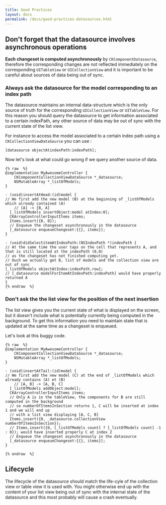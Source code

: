```yaml
---
title: Good Practices
layout: docs
permalink: /docs/good-practices-datasources.html
---
```


## Don't forget that the datasource involves asynchronous operations

**Each changeset is computed asynchronously** by `CKComponentDatasource`, therefore the corresponding changes are not reflected immediately on the corresponding `UITableView` or `UICollectionView` and it is important to be careful about sources of data being out of sync.

### Always ask the datasource for the model corresponding to an index path

The datasource maintains an internal data-structure which is the only source of truth for the corresponding `UICollectionView` or `UITableView`. For this reason you should query the datasource to get information associated to a certain indexPath, any other source of data may be out of sync with the current state of the list view.

For instance to access the model associated to a certain index path using a `CKCollectionViewDataSource` you can use :

```objc++
[datasource objectAtindexPath:indexPath];
```

Now let's look at what could go wrong if we query another source of data.

```objc++
{% raw  %}
@implementation MyAwesomeController {
    CKComponentCollectionViewDataSource *_datasource;
    NSMutableArray *_listOfModels;
}

- (void)insertAtHead:(id)model {
// We first add the new model (B) at the beginning of _listOfModels which already contained (A)
    // [A] -> [B, A]
  [_listOfModels insertObject:model atIndex:0];
  CKArrayControllerInputItems items;
  Items.insert({0, 0});
  // Enqueue the changeset asynchronously in the datasource
  [_datasource enqueueChangeset:{{}, items}];
}

- (void)didSelectitemAtIndexPath:(NSIndexPath *)indexPath {
// At the same time the user taps on the cell that represents A, and that is still located at the indexPath (0,0)
// as the changeset has not finished computing yet.
// Ouch we actually get B, list of models and the collection view are out of sync
[_listOfModels objectAtIndex:indexPath.row];
// [_datasource modelForItemAtIndexPath:indexPath] would have properly returned A
}
{% endraw  %}
```

### Don't ask the the list view for the position of the next insertion

The list view gives you the current state of what is displayed on the screen, but it doesn't include what is potentially currently being computed in the background. To get this information you need to maintain state that is updated at the same time as a changeset is enqueued.

Let's look at this buggy code.

```objc++
{% raw  %}
@implementation MyAwesomeController {
    CKComponentCollectionViewDataSource *_datasource;
    NSMutableArray *_listOfModels;
}

- (void)insertAtTail:(id)model {
// We first add the new model (C) at the end of _listOfModels which already contains (A) et (B)
    // [A, B] -> [A, B, C]
  [_listOfModels addObject:model];
  CKArrayControllerInputItems items;
  // Only A is in the tableView, the components for B are still computed in the background
  // so numberOfItemsInSection returns 1, C will be inserted at index 1 and we will end up
  // with a list view displaying [A, C, B]
  Items.insert({0, _datasource.collectionView numberOfItemsInSection});
  // Items.insert({0, [_listOfModels count] ? [_listOfModels count] -1 : 0}); would have inserted properly C at index 2
  // Enqueue the changeset asynchronously in the datasource
  [_datasource enqueueChangeset:{{}, items}];
}

{% endraw  %}
```

## Lifecycle

The lifecycle of the datasource should match the life-cyle of the collection view or table view it is used with. You might otherwise end up with the content of your list view being out of sync with the internal state of the datasource and this most probably will cause a crash eventually.
